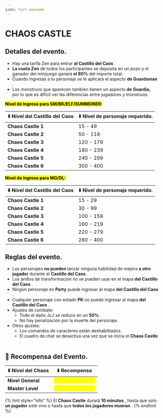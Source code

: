 ```yaml
---
icon: fort-awesome
---
```


# CHAOS CASTLE

## Detalles del evento. <a href="#como-entrar" id="como-entrar"></a>

* Hay una tarifa Zen para entrar **al Castillo del Caos** .
* **La cuota Zen** de todos los participantes se deposita en un pozo y el ganador del minijuego ganará **el 80%** del importe total.
* Cuando ingresas a tu personaje se le aplicará el aspecto **de Guardsman** .
* Los monstruos que aparecen también tienen un aspecto **de Guardia,** por lo que es difícil ver las diferencias entre jugadores y monstruos.

<mark style="background-color:yellow;">**Nivel de Ingreso para SM/BK/ELF/SUMMONER:**</mark>

| ⬇️ Nivel del Castillo del Caos | ⬇️ Nivel de personaje requerido. |
| ------------------------------ | -------------------------------- |
| **Chaos Castle 1**             | 15 - 49                          |
| **Chaos Castle 2**             | 50 - 119                         |
| **Chaos Castle 3**             | 120 - 179                        |
| **Chaos Castle 4**             | 180 - 239                        |
| **Chaos Castle 5**             | 240 - 299                        |
| **Chaos Castle 6**             | 300 - 400                        |

<mark style="background-color:yellow;">**Nivel de Ingreso para MG/DL:**</mark>

| ⬇️ Nivel del Castillo del Caos | ⬇️ Nivel de personaje requerido. |
| ------------------------------ | -------------------------------- |
| **Chaos Castle 1**             | 15 - 29                          |
| **Chaos Castle 2**             | 30 - 99                          |
| **Chaos Castle 3**             | 100 - 159                        |
| **Chaos Castle 4**             | 160 - 219                        |
| **Chaos Castle 5**             | 220 - 279                        |
| **Chaos Castle 6**             | 280 - 400                        |

## Reglas del evento. <a href="#reglas-del-evento" id="reglas-del-evento"></a>

* Los personajes **no pueden** lanzar ninguna habilidad de mejora **a otro jugador** durante el **Castillo del Caos** .
* Los anillos de transformación no se pueden usar en el mapa **del Castillo del Caos** .
* Ningún personaje en **Party** puede ingresar al mapa **del Castillo del Caos** .
* Cualquier personaje con estado **PK** no puede ingresar al mapa **del Castillo del Caos** .
* Ajustes de combate:
  * Todo el daño JcJ se reduce en un **50%** .
  * No hay penalización por la muerte del personaje.
* Otros ajustes:
  * Los comandos de caracteres están deshabilitados.
  * El cuadro de chat se desactiva una vez que se inicia el **Chaos Castle** .

## 🎁 **Recompensa del Evento.**

| ⬇️ Nivel del Chaos | ⬇️ Recompensa                                           |
| ------------------ | ------------------------------------------------------- |
| **Nivel General**  | <mark style="color:yellow;">**Pack Jewels x 10**</mark> |
| **Master Level**   | <mark style="color:yellow;">**Pack Jewels x 20**</mark> |

{% hint style="info" %}
El **Chaos Castle** durará **10 minutos** , hasta que solo **un jugador** esté vivo o hasta que **todos los jugadores mueran** .
{% endhint %}
